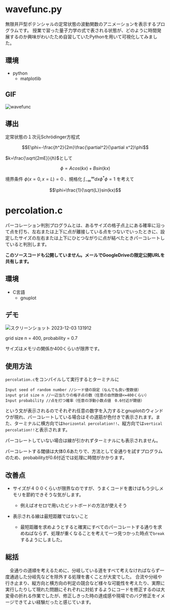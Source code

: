 # wavefunc.py
無限井戸型ポテンシャルの定常状態の波動関数のアニメーションを表示するプログラムです。
授業で習った量子力学の式で表される状態が、どのように時間発展するのか興味がわいたため自習していたPythonを用いて可視化してみました。

## 環境
+ python
  + matplotlib

## GIF
![wavefunc](https://github.com/SyunsukeTooyama/products/assets/138125489/8ac989af-4ed5-4820-80dd-9cabb32ce0c3)

## 導出
定常状態の１次元Schrödinger方程式

```math
E\phi=-\frac{ℏ^2}{2m}\frac{\partial^2}{\partial x^2}\phi
```
$k=\frac{\sqrt{2mE}}{ℏ}$として

```math
\phi=Acos(kx)+Bsin(kx)
```

境界条件
$\phi(x=0,x=L)=0$
、規格化
$\int^\infty_{-\infty}dx \phi^* \phi=1$
を考えて
```math
\phi=\frac{1}{\sqrt{L}}sin(kx)
```

# percolation.c
パーコレーション判別プログラムとは、あるサイズの格子点上にある確率に沿って点を打ち、左右または上下に点が離接している点をつないでいったときに、設定したサイズの左右または上下にひとつながりに点が結べたときパーコレートしていると判別します。

**このソースコードも公開していません。メールでGoogleDriveの限定公開URLを共有します。**

## 環境
+ C言語
  + gnuplot

## デモ
![スクリーンショット 2023-12-03 131912](https://github.com/SyunsukeTooyama/products/assets/138125489/ac8aa77b-a301-4a34-bb98-6225f9a4c11b)

grid size n = 400, probability = 0.7

サイズはメモリの関係か400くらいが限界です。

## 使用方法
`percolation.c`をコンパイルして実行するとターミナルに
```terminal
Input seed of random number //シード値の設定（なんでも良い整数値）
input grid size n //一辺当たりの格子点の数（任意の自然数値<=400くらい）
Input probability //点を打つ確率（任意の浮動小数点値　0.6付近が閾値）
```
という文が表示されるのでそれぞれ任意の数字を入力するとgnuplotのウィンドウが現れ、パーコレートしている場合はその道筋が色付きで表示されます。また、ターミナルに横方向では`horizontal percolation!!`、縦方向では`vertical percolation!!`と表示されます。

パーコレートしていない場合は線が引かれずターミナルにも表示されません。

パーコレートする閾値は大体0.6あたりで、方法として全通りを試すプログラムのため、probabilityが0.6付近では処理に時間がかかります。

## 改善点
+ サイズが４００くらいが限界なのですが、うまくコードを書けばもう少しメモリを節約できそうな気がします。
  + 例えばオセロで用いたビットボードの方法が使えそう
    
+ 表示される線は最短距離ではないこと
  + 最短距離を求めようとすると確実にすべてのパーコレートする通りを求めねばならず、処理が重くなることを考えて一つ見つかった時点で`break`するようにしました。
  
## 総括
　全通りの道順を考えるために、分岐している道をすべて考えなければならず一度通過した分岐先などを除外する処理を書くことが大変でした。
合流や分岐や行き止まり、縦方向と横方向の判定の競合など様々な可能性を考えたり、実際に実行したりして現れた問題にそれぞれに対処するようにコードを修正するのは大変骨の折れる作業でしたが、修正しきった時の達成感や現場でのバグ修正をイメージできてよい経験だったと感じています。
